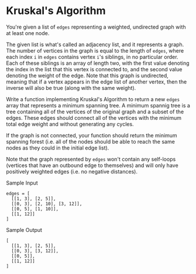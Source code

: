 # Kruskal's Algorithm

You're given a list of `edges` representing a weighted, undirected graph with at least one node.

The given list is what's called an adjacency list, and it represents a graph. The number of vertices in the graph is equal to the length of `edges`, where each index `i` in `edges` contains vertex `i`'s siblings, in no particular order. Each of these siblings is an array of length two, with the first value denoting the index in the list that this vertex is connected to, and the second value denoting the weight of the edge. Note that this graph is undirected, meaning that if a vertex appears in the edge list of another vertex, then the inverse will also be true (along with the same weight).

Write a function implementing Kruskal's Algorithm to return a new `edges` array that represents a minimum spanning tree. A minimum spannig tree is a tree containing all of the vertices of the original graph and a subset of the edges. These edges should connect all of the vertices with the minimum total edge weight and without generating any cycles.

If the graph is not connected, your function should return the minimum spanning forest (i.e. all of the nodes should be able to reach the same nodes as they could in the initial edge list).

Note that the graph represented by `edges` won't contain any self-loops (vertices that have an outbound edge to themselves) and will only have positively weighted edges (i.e. no negative distances).

Sample Input

```
edges = [
  [[1, 3], [2, 5]],
  [[0, 3], [2, 10], [3, 12]],
  [[0, 5], [1, 10]],
  [[1, 12]]
]
```

Sample Output

```
[
  [[1, 3], [2, 5]],
  [[0, 3], [3, 12]],
  [[0, 5]],
  [[1, 12]]
]
```
